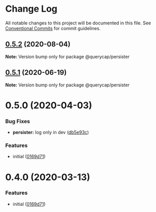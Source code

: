 # Change Log

All notable changes to this project will be documented in this file.
See [Conventional Commits](https://conventionalcommits.org) for commit guidelines.

## [0.5.2](https://github.com/querycap/webappkit/compare/@querycap/persister@0.5.1...@querycap/persister@0.5.2) (2020-08-04)

**Note:** Version bump only for package @querycap/persister





## [0.5.1](https://github.com/querycap/webappkit/compare/@querycap/persister@0.5.0...@querycap/persister@0.5.1) (2020-06-19)

**Note:** Version bump only for package @querycap/persister





# 0.5.0 (2020-04-03)


### Bug Fixes

* **persister:** log only in dev ([db5e93c](https://github.com/querycap/webappkit/commit/db5e93c8f26a383f376e2f17aeac4fa0c6327d6c))


### Features

* initial ([0169d71](https://github.com/querycap/webappkit/commit/0169d7105336e71af8f7b32544ae49e29706b189))





# 0.4.0 (2020-03-13)


### Features

* initial ([0169d71](https://github.com/querycap/webappkit/commit/0169d7105336e71af8f7b32544ae49e29706b189))
